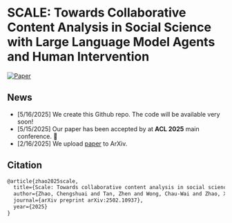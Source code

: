# SCALE: Towards Collaborative Content Analysis in Social Science with Large Language Model Agents and Human Intervention

[![Paper](https://img.shields.io/badge/Paper-ArXiv-green)](https://arxiv.org/pdf/2502.10937)

## News

- [5/16/2025] We create this Github repo. The code will be available very soon!
- [5/15/2025] Our paper has been accepted by at **ACL 2025** main conference. 🚀
- [2/16/2025] We upload [paper](https://arxiv.org/pdf/2502.10937) to ArXiv.

## Citation

```tex
@article{zhao2025scale,
  title={Scale: Towards collaborative content analysis in social science with large language model agents and human intervention},
  author={Zhao, Chengshuai and Tan, Zhen and Wong, Chau-Wai and Zhao, Xinyan and Chen, Tianlong and Liu, Huan},
  journal={arXiv preprint arXiv:2502.10937},
  year={2025}
}
```

